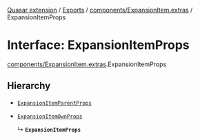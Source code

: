 [Quasar extension](../index.md) / [Exports](../modules.md) / [components/ExpansionItem.extras](../modules/components_ExpansionItem_extras.md) / ExpansionItemProps

# Interface: ExpansionItemProps

[components/ExpansionItem.extras](../modules/components_ExpansionItem_extras.md).ExpansionItemProps

## Hierarchy

- [`ExpansionItemParentProps`](components_ExpansionItem_extras.ExpansionItemParentProps.md)

- [`ExpansionItemOwnProps`](components_ExpansionItem_extras.ExpansionItemOwnProps.md)

  ↳ **`ExpansionItemProps`**
